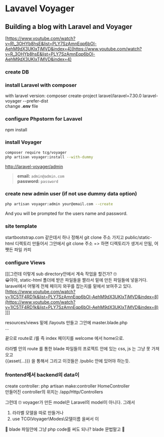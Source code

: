 # Lavavel Voyager

## Building a blog with Laravel and Voyager

[https://www.youtube.com/watch?v=R\_3OHYb8hsE&list=PLY7SzAmnEqp6bOl-AehM9dX3UKlxTjMVD&index=4](https://www.youtube.com/watch?v=R_3OHYb8hsE&list=PLY7SzAmnEqp6bOl-AehM9dX3UKlxTjMVD&index=4)

### create DB

### install Laravel with composer

with laravel version:   composer create-project laravel/laravel=7.30.0 laravel-voyager --prefer-dist  
change **.env** file

### configure Phpstorm for Lavavel

npm install

### install Voyager 

```bash
composer require tcg/voyager
php artisan voyager:install --with-dummy
```

[http://laravel-voyager/admin](http://laravel-voyager/admin)

> **email:** `admin@admin.com`  
> **password:** `password`

### create new admin user \(if not use dummy data option\)

```bash
php artisan voyager:admin your@email.com --create
```

And you will be prompted for the users name and password.

### site template

startbootstrap.com 같은데서 하나 정해서 git clone 주소 가지고 public/static-html 디렉토리 만들어서 그안에서 git clone 주소 =&gt; 하면 디렉토리가 생겨서 안됨, 어쨋든 파일 카피

### configure Views 

\[\[\[그런데 이렇게 sub directory안에서 계속 작업을 할건가? 🙄  
😀아아, static-html 폴더에 받은 파일들을 짤라서 밑에 만든 파일들에 넣을거다.  
laravel에서 어떻게 전체 페이지 와꾸를 잡는지를 밑에서 보여주고 있다.  
[https://www.youtube.com/watch?v=1lC5TF4RD1k&list=PLY7SzAmnEqp6bOl-AehM9dX3UKlxTjMVD&index=8](https://www.youtube.com/watch?v=1lC5TF4RD1k&list=PLY7SzAmnEqp6bOl-AehM9dX3UKlxTjMVD&index=8) \]\]\]

resources/views 밑에 /layouts 만들고 그안에 master.blade.php  
...

끝으로 route로 /를 즉 index 페이지를 welcome 에서 home으로.

라라벨 안의 route 를 통한 blade 파일들의 프로젝트 안에 있는 css, js 는 그냥 못 가져오고   
{{asset\(...\)}} 을 통해서 그리고 이것들은 /public 안에 있어야 하는듯.

### frontend에서 backend의 data이

create controller:  php artisan make:controller HomeController  
만들어진 controller의 위치는 /app/Http/Controllers

그런데 🙄 voyager가 만든 model은 Laravel의 model이 아니다. 그래서   
1. 라라벨 모델을 따로 만들거나  
2. use TCG\Voyager\Modes\모델이름 을써서 이

👀 blade 파일안에 그냥 php code를 써도 되나? blade 문법말고 👀





